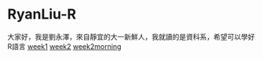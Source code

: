 # RyanLiu-R
大家好，我是劉永澤，來自靜宜的大一新鮮人，我就讀的是資科系，希望可以學好R語言
[week1](https://ryanliu89.github.io/RyanLiu-R/week1/ryanliu.html)
[week2](https://ryanliu89.github.io/RyanLiu-R/week2/week2.html)
[week2morning](GitHub-RyanLiu-R-week2-week2morning.html)
